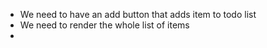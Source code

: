 - We need to have an add button that adds item to todo list 
- We need to render the whole list of items
- 